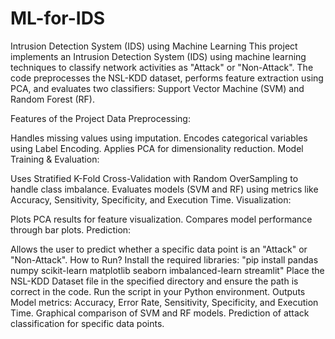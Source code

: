 # ML-for-IDS
Intrusion Detection System (IDS) using Machine Learning
This project implements an Intrusion Detection System (IDS) using machine learning techniques to classify network activities as "Attack" or "Non-Attack". The code preprocesses the NSL-KDD dataset, performs feature extraction using PCA, and evaluates two classifiers: Support Vector Machine (SVM) and Random Forest (RF).

Features of the Project
Data Preprocessing:

Handles missing values using imputation.
Encodes categorical variables using Label Encoding.
Applies PCA for dimensionality reduction.
Model Training & Evaluation:

Uses Stratified K-Fold Cross-Validation with Random OverSampling to handle class imbalance.
Evaluates models (SVM and RF) using metrics like Accuracy, Sensitivity, Specificity, and Execution Time.
Visualization:

Plots PCA results for feature visualization.
Compares model performance through bar plots.
Prediction:

Allows the user to predict whether a specific data point is an "Attack" or "Non-Attack".
How to Run?
Install the required libraries:
"pip install pandas numpy scikit-learn matplotlib seaborn imbalanced-learn streamlit"
Place the NSL-KDD Dataset file in the specified directory and ensure the path is correct in the code.
Run the script in your Python environment.
Outputs
Model metrics: Accuracy, Error Rate, Sensitivity, Specificity, and Execution Time.
Graphical comparison of SVM and RF models.
Prediction of attack classification for specific data points.
